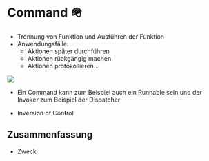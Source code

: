 
# Command 🪖

- Trennung von Funktion und Ausführen der Funktion
- Anwendungsfälle:
	- Aktionen später durchführen
	- Aktionen rückgängig machen
	- Aktionen protokollieren…

![][image-1]

- Ein Command kann zum Beispiel auch ein Runnable sein und der Invoker zum Beispiel der Dispatcher

- Inversion of Control

## Zusammenfassung
- Zweck

[image-1]:	assets/DraggedImage.png